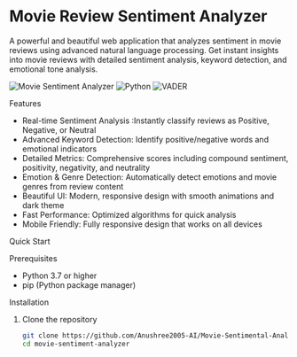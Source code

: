 # Movie Review Sentiment Analyzer

A powerful and beautiful web application that analyzes sentiment in movie reviews using advanced natural language processing. Get instant insights into movie reviews with detailed sentiment analysis, keyword detection, and emotional tone analysis.

![Movie Sentiment Analyzer](https://img.shields.io/badge/Flask-2.3.3-green) ![Python](https://img.shields.io/badge/Python-3.7+-blue) ![VADER](https://img.shields.io/badge/VADER-Sentiment-orange)

Features

- Real-time Sentiment Analysis :Instantly classify reviews as Positive, Negative, or Neutral
- Advanced Keyword Detection: Identify positive/negative words and emotional indicators
- Detailed Metrics: Comprehensive scores including compound sentiment, positivity, negativity, and neutrality
- Emotion & Genre Detection: Automatically detect emotions and movie genres from review content
- Beautiful UI: Modern, responsive design with smooth animations and dark theme
- Fast Performance: Optimized algorithms for quick analysis
- Mobile Friendly: Fully responsive design that works on all devices

Quick Start

Prerequisites
- Python 3.7 or higher
- pip (Python package manager)

Installation

1. Clone the repository
   ```bash
   git clone https://github.com/Anushree2005-AI/Movie-Sentimental-Analysis.git
   cd movie-sentiment-analyzer
